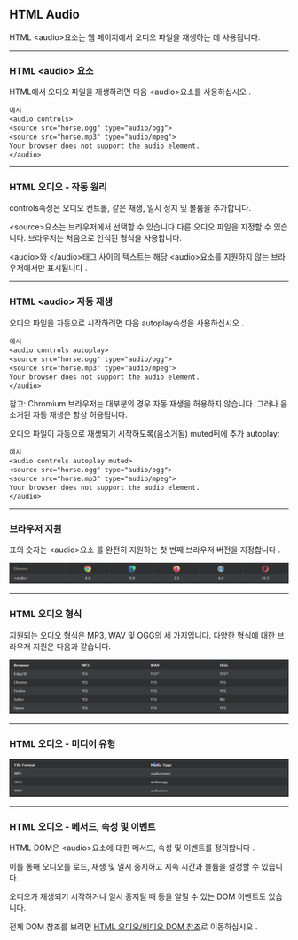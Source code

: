 ## HTML Audio

HTML \<audio>요소는 웹 페이지에서 오디오 파일을 재생하는 데 사용됩니다.

***
### HTML \<audio> 요소
HTML에서 오디오 파일을 재생하려면 다음 \<audio>요소를 사용하십시오 .

    예시
    <audio controls>
    <source src="horse.ogg" type="audio/ogg">
    <source src="horse.mp3" type="audio/mpeg">
    Your browser does not support the audio element.
    </audio>

***
### HTML 오디오 - 작동 원리
controls속성은 오디오 컨트롤, 같은 재생, 일시 정지 및 볼륨을 추가합니다.

\<source>요소는 브라우저에서 선택할 수 있습니다 다른 오디오 파일을 지정할 수 있습니다. 브라우저는 처음으로 인식된 형식을 사용합니다.

\<audio>와 \</audio>태그 사이의 텍스트는 해당 \<audio>요소를 지원하지 않는 브라우저에서만 표시됩니다 .

***
### HTML \<audio> 자동 재생
오디오 파일을 자동으로 시작하려면 다음 autoplay속성을 사용하십시오 .

    예시
    <audio controls autoplay>
    <source src="horse.ogg" type="audio/ogg">
    <source src="horse.mp3" type="audio/mpeg">
    Your browser does not support the audio element.
    </audio>

참고: Chromium 브라우저는 대부분의 경우 자동 재생을 허용하지 않습니다. 그러나 음소거된 자동 재생은 항상 허용됩니다.

오디오 파일이 자동으로 재생되기 시작하도록(음소거됨) muted뒤에 추가 autoplay:

    예시
    <audio controls autoplay muted>
    <source src="horse.ogg" type="audio/ogg">
    <source src="horse.mp3" type="audio/mpeg">
    Your browser does not support the audio element.
    </audio>

***
### 브라우저 지원
표의 숫자는 \<audio>요소 를 완전히 지원하는 첫 번째 브라우저 버전을 지정합니다 .

<img src='./img/html_audio.png'>

***
### HTML 오디오 형식
지원되는 오디오 형식은 MP3, WAV 및 OGG의 세 가지입니다. 다양한 형식에 대한 브라우저 지원은 다음과 같습니다. 

<img src='./img/html_audio2.png'>

***
### HTML 오디오 - 미디어 유형

<img src='./img/html_audio3.png'>

***
### HTML 오디오 - 메서드, 속성 및 이벤트
HTML DOM은 \<audio>요소에 대한 메서드, 속성 및 이벤트를 정의합니다 .

이를 통해 오디오를 로드, 재생 및 일시 중지하고 지속 시간과 볼륨을 설정할 수 있습니다.

오디오가 재생되기 시작하거나 일시 중지될 때 등을 알릴 수 있는 DOM 이벤트도 있습니다.

전체 DOM 참조를 보려면 [HTML 오디오/비디오 DOM 참조](https://www.w3schools.com/tags/ref_av_dom.asp)로 이동하십시오 .
